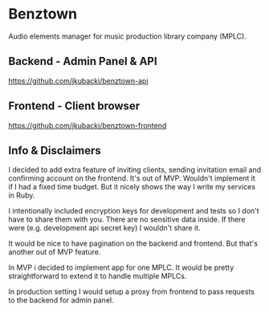 # Benztown
Audio elements manager for music​ ​production library company (MPLC).

## Backend - Admin Panel & API
https://github.com/jkubacki/benztown-api

## Frontend - Client browser
https://github.com/jkubacki/benztown-frontend

## Info & Disclaimers

I decided to add extra feature of inviting clients, sending invitation email and confirming account on the frontend.
It's out of MVP. Wouldn't implement it if I had a fixed time budget. But it nicely shows the way I write my services in Ruby.

I intentionally included encryption keys for development and tests so I don't have to share them with you.
There are no sensitive data inside. If there were (e.g. development api secret key) I wouldn't share it.

It would be nice to have pagination on the backend and frontend. But that's another out of MVP feature.

In MVP i decided to implement app for one MPLC. It would be pretty straightforward to extend it to handle multiple MPLCs.

In production setting I would setup a proxy from frontend to pass requests to the backend for admin panel.
